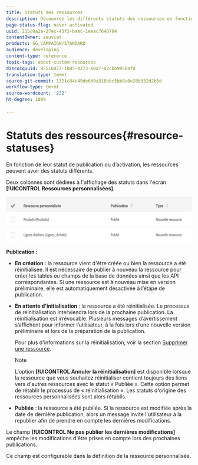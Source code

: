 ```yaml
---
title: Statuts des ressources
description: Découvrez les différents statuts des ressources en fonction de leur état de publication.
page-status-flag: never-activated
uuid: 215c0a2e-27ec-43f3-baac-1eaac7640784
contentOwner: sauviat
products: SG_CAMPAIGN/STANDARD
audience: developing
content-type: reference
topic-tags: about-custom-resources
discoiquuid: 85516477-1b95-4273-a0a7-d2cbb9950afd
translation-type: tm+mt
source-git-commit: 1321c84c49de6d9a318bbc5bb8a0e28b332d2b5d
workflow-type: tm+mt
source-wordcount: '232'
ht-degree: 100%

---
```



# Statuts des ressources{#resource-statuses}

En fonction de leur statut de publication ou d’activation, les ressources peuvent avoir des statuts différents.

Deux colonnes sont dédiées à l&#39;affichage des statuts dans l&#39;écran **[!UICONTROL Ressources personnalisées]**.

![](assets/schema_colonne_1.png)

**Publication :**

* **En création** : la ressource vient d&#39;être créée ou bien la ressource a été réinitialisée. Il est nécessaire de publier à nouveau la ressource pour créer les tables ou champs de la base de données ainsi que les API correspondantes. Si une ressource est à nouveau mise en version préliminaire, elle est automatiquement désactivée à l’étape de publication.
* **En attente d&#39;initialisation** : la ressource a été réinitialisée. Le processus de réinitialisation interviendra lors de la prochaine publication. La réinitialisation est irrévocable. Plusieurs messages d’avertissement s’affichent pour informer l’utilisateur, à la fois lors d’une nouvelle version préliminaire et lors de la préparation de la publication.

   Pour plus d&#39;informations sur la réinitialisation, voir la section [Supprimer une ressource](../../developing/using/deleting-a-resource.md).

   >[!NOTE]
   >
   >L&#39;option **[!UICONTROL Annuler la réinitialisation]** est disponible lorsque la ressource que vous souhaitez réinitialiser contient toujours des liens vers d&#39;autres ressources avec le statut « Publiée ». Cette option permet de rétablir le processus de « réinitialisation ». Les statuts d&#39;origine des ressources personnalisées sont alors rétablis.

* **Publiée** : la ressource a été publiée. Si la ressource est modifiée après la date de dernière publication, alors un message invite l&#39;utilisateur à la republier afin de prendre en compte les dernières modifications.

Le champ **[!UICONTROL Ne pas publier les dernières modifications]** empêche les modifications d&#39;être prises en compte lors des prochaines publications.

Ce champ est configurable dans la définition de la ressource personnalisée.
